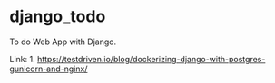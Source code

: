 # django_todo
To do Web App with Django.

Link:
    1. https://testdriven.io/blog/dockerizing-django-with-postgres-gunicorn-and-nginx/